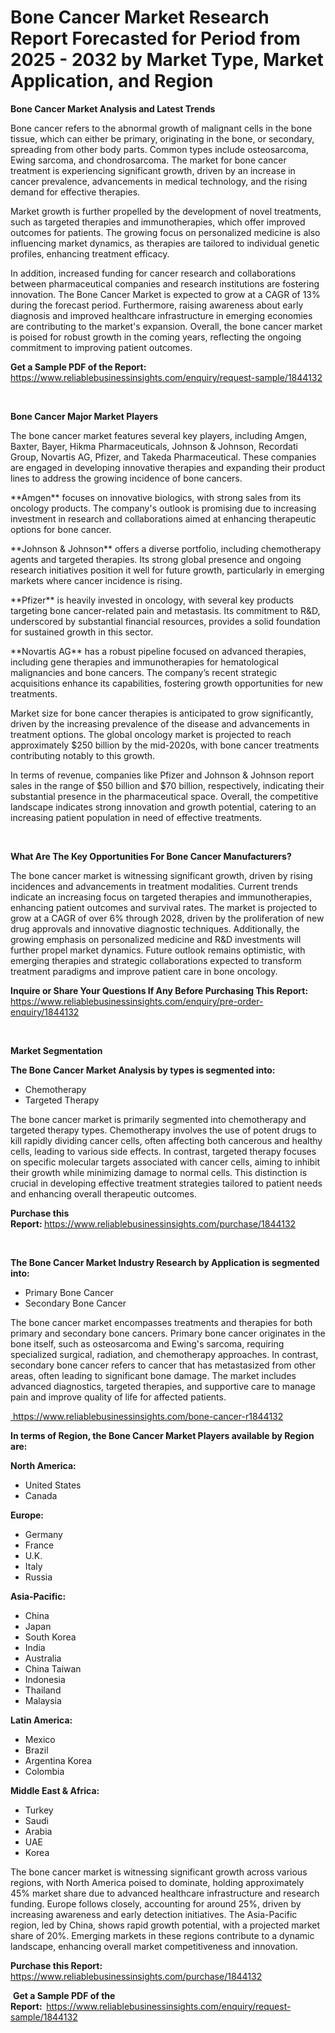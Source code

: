 <p><h1>Bone Cancer Market Research Report Forecasted for Period from 2025 -  2032 by Market Type, Market Application, and Region</h1></p><p><strong>Bone Cancer Market Analysis and Latest Trends</strong></p>
<p><p>Bone cancer refers to the abnormal growth of malignant cells in the bone tissue, which can either be primary, originating in the bone, or secondary, spreading from other body parts. Common types include osteosarcoma, Ewing sarcoma, and chondrosarcoma. The market for bone cancer treatment is experiencing significant growth, driven by an increase in cancer prevalence, advancements in medical technology, and the rising demand for effective therapies.</p><p>Market growth is further propelled by the development of novel treatments, such as targeted therapies and immunotherapies, which offer improved outcomes for patients. The growing focus on personalized medicine is also influencing market dynamics, as therapies are tailored to individual genetic profiles, enhancing treatment efficacy.</p><p>In addition, increased funding for cancer research and collaborations between pharmaceutical companies and research institutions are fostering innovation. The Bone Cancer Market is expected to grow at a CAGR of 13% during the forecast period. Furthermore, raising awareness about early diagnosis and improved healthcare infrastructure in emerging economies are contributing to the market's expansion. Overall, the bone cancer market is poised for robust growth in the coming years, reflecting the ongoing commitment to improving patient outcomes.</p></p>
<p><strong>Get a Sample PDF of the Report:&nbsp;</strong> <a href="https://www.reliablebusinessinsights.com/enquiry/request-sample/1844132?utm_campaign=2276&utm_medium=2&utm_source=Github&utm_content=ia&utm_term=13042025&utm_id=bone-cancer">https://www.reliablebusinessinsights.com/enquiry/request-sample/1844132</a></p>
<p>&nbsp;</p>
<p><strong>Bone Cancer Major Market Players</strong></p>
<p><p>The bone cancer market features several key players, including Amgen, Baxter, Bayer, Hikma Pharmaceuticals, Johnson & Johnson, Recordati Group, Novartis AG, Pfizer, and Takeda Pharmaceutical. These companies are engaged in developing innovative therapies and expanding their product lines to address the growing incidence of bone cancers.</p><p>**Amgen** focuses on innovative biologics, with strong sales from its oncology products. The company's outlook is promising due to increasing investment in research and collaborations aimed at enhancing therapeutic options for bone cancer.</p><p>**Johnson & Johnson** offers a diverse portfolio, including chemotherapy agents and targeted therapies. Its strong global presence and ongoing research initiatives position it well for future growth, particularly in emerging markets where cancer incidence is rising.</p><p>**Pfizer** is heavily invested in oncology, with several key products targeting bone cancer-related pain and metastasis. Its commitment to R&D, underscored by substantial financial resources, provides a solid foundation for sustained growth in this sector.</p><p>**Novartis AG** has a robust pipeline focused on advanced therapies, including gene therapies and immunotherapies for hematological malignancies and bone cancers. The company’s recent strategic acquisitions enhance its capabilities, fostering growth opportunities for new treatments.</p><p>Market size for bone cancer therapies is anticipated to grow significantly, driven by the increasing prevalence of the disease and advancements in treatment options. The global oncology market is projected to reach approximately $250 billion by the mid-2020s, with bone cancer treatments contributing notably to this growth.</p><p>In terms of revenue, companies like Pfizer and Johnson & Johnson report sales in the range of $50 billion and $70 billion, respectively, indicating their substantial presence in the pharmaceutical space. Overall, the competitive landscape indicates strong innovation and growth potential, catering to an increasing patient population in need of effective treatments.</p></p>
<p>&nbsp;</p>
<p><strong>What Are The Key Opportunities For Bone Cancer Manufacturers?</strong></p>
<p><p>The bone cancer market is witnessing significant growth, driven by rising incidences and advancements in treatment modalities. Current trends indicate an increasing focus on targeted therapies and immunotherapies, enhancing patient outcomes and survival rates. The market is projected to grow at a CAGR of over 6% through 2028, driven by the proliferation of new drug approvals and innovative diagnostic techniques. Additionally, the growing emphasis on personalized medicine and R&D investments will further propel market dynamics. Future outlook remains optimistic, with emerging therapies and strategic collaborations expected to transform treatment paradigms and improve patient care in bone oncology.</p></p>
<p><strong>Inquire or Share Your Questions If Any Before Purchasing This Report:</strong> <a href="https://www.reliablebusinessinsights.com/enquiry/pre-order-enquiry/1844132?utm_campaign=2276&utm_medium=2&utm_source=Github&utm_content=ia&utm_term=13042025&utm_id=bone-cancer">https://www.reliablebusinessinsights.com/enquiry/pre-order-enquiry/1844132</a></p>
<p>&nbsp;</p>
<p><strong>Market Segmentation</strong></p>
<p><strong>The Bone Cancer Market Analysis by types is segmented into:</strong></p>
<p><ul><li>Chemotherapy</li><li>Targeted Therapy</li></ul></p>
<p><p>The bone cancer market is primarily segmented into chemotherapy and targeted therapy types. Chemotherapy involves the use of potent drugs to kill rapidly dividing cancer cells, often affecting both cancerous and healthy cells, leading to various side effects. In contrast, targeted therapy focuses on specific molecular targets associated with cancer cells, aiming to inhibit their growth while minimizing damage to normal cells. This distinction is crucial in developing effective treatment strategies tailored to patient needs and enhancing overall therapeutic outcomes.</p></p>
<p><strong>Purchase this Report:&nbsp;</strong><a href="https://www.reliablebusinessinsights.com/purchase/1844132?utm_campaign=2276&utm_medium=2&utm_source=Github&utm_content=ia&utm_term=13042025&utm_id=bone-cancer">https://www.reliablebusinessinsights.com/purchase/1844132</a></p>
<p>&nbsp;</p>
<p><strong>The Bone Cancer Market Industry Research by Application is segmented into:</strong></p>
<p><ul><li>Primary Bone Cancer</li><li>Secondary Bone Cancer</li></ul></p>
<p><p>The bone cancer market encompasses treatments and therapies for both primary and secondary bone cancers. Primary bone cancer originates in the bone itself, such as osteosarcoma and Ewing's sarcoma, requiring specialized surgical, radiation, and chemotherapy approaches. In contrast, secondary bone cancer refers to cancer that has metastasized from other areas, often leading to significant bone damage. The market includes advanced diagnostics, targeted therapies, and supportive care to manage pain and improve quality of life for affected patients.</p></p>
<p><a href="https://www.reliablebusinessinsights.com/bone-cancer-r1844132?utm_campaign=2276&utm_medium=2&utm_source=Github&utm_content=ia&utm_term=13042025&utm_id=bone-cancer">&nbsp;https://www.reliablebusinessinsights.com/bone-cancer-r1844132</a></p>
<p><strong>In terms of Region, the Bone Cancer Market Players available by Region are:</strong></p>
<p>
    <p> <strong> North America: </strong>
        <ul>
            <li>United States</li>
            <li>Canada</li>
        </ul>
        </p> 
    <p> <strong> Europe: </strong>
        <ul>
            <li>Germany</li>
            <li>France</li>
            <li>U.K.</li>
            <li>Italy</li>
            <li>Russia</li>
        </ul>
        </p> 
    <p> <strong> Asia-Pacific: </strong>
        <ul>
            <li>China</li>
            <li>Japan</li>
            <li>South Korea</li>
            <li>India</li>
            <li>Australia</li>
            <li>China Taiwan</li>
            <li>Indonesia</li>
            <li>Thailand</li>
            <li>Malaysia</li>
        </ul>
        </p> 
    <p> <strong> Latin America: </strong>
        <ul>
            <li>Mexico</li>
            <li>Brazil</li>
            <li>Argentina Korea</li>
            <li>Colombia</li>
        </ul>
        </p> 
    <p> <strong> Middle East & Africa: </strong>
        <ul>
            <li>Turkey</li>
            <li>Saudi</li>
            <li>Arabia</li>
            <li>UAE</li>
            <li>Korea</li>
        </ul>
    </p>
    </p>
<p><p>The bone cancer market is witnessing significant growth across various regions, with North America poised to dominate, holding approximately 45% market share due to advanced healthcare infrastructure and research funding. Europe follows closely, accounting for around 25%, driven by increasing awareness and early detection initiatives. The Asia-Pacific region, led by China, shows rapid growth potential, with a projected market share of 20%. Emerging markets in these regions contribute to a dynamic landscape, enhancing overall market competitiveness and innovation.</p></p>
<p><strong>Purchase this Report: </strong><a href="https://www.reliablebusinessinsights.com/purchase/1844132?utm_campaign=2276&utm_medium=2&utm_source=Github&utm_content=ia&utm_term=13042025&utm_id=bone-cancer">https://www.reliablebusinessinsights.com/purchase/1844132</a></p>
<p>&nbsp;<strong>Get a Sample PDF of the Report:&nbsp;&nbsp;</strong><a href="https://www.reliablebusinessinsights.com/enquiry/request-sample/1844132?utm_campaign=2276&utm_medium=2&utm_source=Github&utm_content=ia&utm_term=13042025&utm_id=bone-cancer">https://www.reliablebusinessinsights.com/enquiry/request-sample/1844132</a></p>
<p><strong></strong></p>
<p><p></p><p></p><p></p></p>
